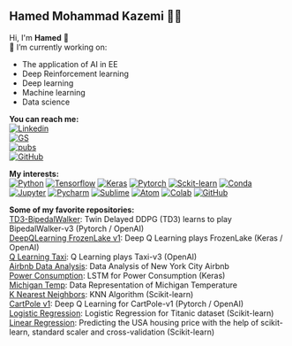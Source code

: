 ## Hamed Mohammad Kazemi 👨‍💻
Hi, I'm **Hamed** 👋  
:dart: I’m currently working on:
- The application of AI in EE
- Deep Reinforcement learning
- Deep learning
- Machine learning
- Data science
  
**You can reach me:**  
[![Linkedin](https://img.shields.io/badge/LinkedIn-0077B5?style=flat-square&logo=LinkedIn)](https://www.linkedin.com/in/hamedmokazemi/)  
[![GS](https://img.shields.io/badge/Google%20Scholar-black?style=flat-square&logo=Google%20Scholar)](https://scholar.google.com/citations?hl=en&user=NjtgLrwAAAAJ)  
[![pubs](https://img.shields.io/badge/Publons-336699?style=flat-square&logo=Publons)](https://publons.com/researcher/3963629/hamed-mohammad-kazemi/)  
[![GitHub](https://img.shields.io/badge/GitHub-100000?style=flat-square&logo=GitHub)](https://github.com/hamedmokazemi)  
  
  
  
**My interests:**  
[![Python](https://img.shields.io/badge/Python-3776AB?style=flat-square&logo=python&logoColor=white)](https://www.python.org/)   [![Tensorflow](https://img.shields.io/badge/TensorFlow-FF6F00?style=flat-square&logo=TensorFlow&logoColor=white)](https://www.tensorflow.org/)   [![Keras](https://img.shields.io/badge/Keras-D00000?style=flat-square&logo=Keras&logoColor=white)](https://keras.io/)   [![Pytorch](https://img.shields.io/badge/PyTorch-%23EE4C2C.svg)](https://pytorch.org/)   [![Sckit-learn](https://img.shields.io/badge/scikit_learn-F7931E?style=flat-square&logo=scikit-learn&logoColor=white)](https://scikit-learn.org/)   [![Conda](https://img.shields.io/badge/conda-342B029.svg?&style=flat-square&logo=anaconda&logoColor=white)](https://docs.conda.io/en/latest/)   [![Jupyter](https://img.shields.io/badge/Jupyter-F37626.svg?&style=flat-square&logo=Jupyter&logoColor=white)](https://jupyter.org/)      [![Pycharm](https://img.shields.io/badge/pycharm-143?style=flat-square&logo=pycharm&logoColor=black&color=black&labelColor=green)](https://www.jetbrains.com/pycharm/)      [![Sublime](https://img.shields.io/badge/sublime_text-%23575757.svg?&style=flat-square&logo=sublime-text&logoColor=important)](https://www.sublimetext.com/3)      [![Atom](https://img.shields.io/badge/Atom-66595C?style=flat-square&logo=Atom&logoColor=white)](https://atom.io/)      [![Colab](https://colab.research.google.com/assets/colab-badge.svg)](https://colab.research.google.com/notebooks/intro.ipynb?utm_source=scs-index)     [![GitHub](https://img.shields.io/badge/RASPBERRY%20PI-C51A4A.svg?&style=flat-square&logo=raspberry%20pi&logoColor=white)](https://www.raspberrypi.org/)      


**Some of my favorite repositories:**  
[TD3-BipedalWalker](https://github.com/hamedmokazemi/TD3-BipedalWalker): Twin Delayed DDPG (TD3) learns to play BipedalWalker-v3 (Pytorch / OpenAI)  
[DeepQLearning FrozenLake v1](https://github.com/hamedmokazemi/DeepQLearning_FrozenLake_1): Deep Q Learning plays FrozenLake (Keras / OpenAI)  
[Q Learning Taxi](https://github.com/hamedmokazemi/QLearning_Taxi): Q Learning plays Taxi-v3 (OpenAI)  
[Airbnb Data Analysis](https://github.com/hamedmokazemi/Airbnb_Data_Analysis): Data Analysis of New York City Airbnb  
[Power Consumption](https://github.com/hamedmokazemi/Power_Consumption): LSTM for Power Consumption (Keras)  
[Michigan Temp](https://github.com/hamedmokazemi/Michigan_Temp): Data Representation of Michigan Temperature  
[K Nearest Neighbors](https://github.com/hamedmokazemi/k_nearest_neighbors): KNN Algorithm (Scikit-learn)  
[CartPole v1](https://github.com/hamedmokazemi/CartPole-v1): Deep Q Learning for CartPole-v1 (Pytorch / OpenAI)  
[Logistic Regression](https://github.com/hamedmokazemi/LogisticRegression): Logistic Regression for Titanic dataset (Scikit-learn)  
[Linear Regression](https://github.com/hamedmokazemi/LinearRegression): Predicting the USA housing price with the help of scikit-learn, standard scaler and cross-validation   (Scikit-learn)    

